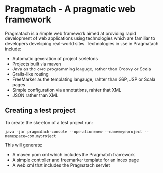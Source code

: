 Pragmatach - A pragmatic web framework
==========

Pragmatach is a simple web framework aimed at providing rapid development of web applications using technologies which are familiar to developers developing real-world sites.   Technologies in use in Pragmatach include:

* Automatic generation of project skeletons
* Projects built via maven
* Java as the core programming languge, rather than Groovy or Scala
* Grails-like routing
* FreeMarker as the templating langauge, rahter than GSP, JSP or Scala pages
* Simple configuration via annotations, rahter that XML
* JSON rather than XML

Creating a test project
------------------------

To create the skeleton of a test project run:

`java -jar pragmatach-console --operation=new --name=myeproject --namespace=com.myproject`

This will generate:

* A maven pom.xml which includes the Pragmatch framework
* A simple controller and freemarker template for an index page
* A web.xml that includes the Pragmatach servlet


